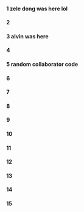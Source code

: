 #### 1 zele dong was here lol
#### 2
#### 3 alvin was here
#### 4
#### 5 random collaborator code
#### 6
#### 7
#### 8
#### 9
#### 10
#### 11
#### 12
#### 13
#### 14
#### 15